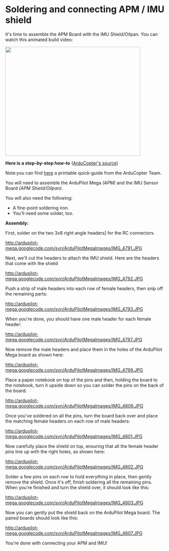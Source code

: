 # Soldering and connecting APM / IMU shield #

It's time to assemble the APM Board with the IMU Shield/Oilpan.
You can watch this animated build video:

<a href='http://www.youtube.com/watch?feature=player_embedded&v=WKEHTNk2cYI' target='_blank'><img src='http://img.youtube.com/vi/WKEHTNk2cYI/0.jpg' width='425' height=344 /></a>

**Here is a step-by-step how-to** ([ArduCopter's source](http://code.google.com/p/arducopter/wiki/Quad_GettingStarted))

Note:you can find [here](http://arducopter.googlecode.com/files/Setting-up_ArduCopter_Electronics_v_002.pdf) a printable quick-guide from  the ArduCopter Team.

You will need to assemble the ArduPilot Mega _(APM)_ and the IMU Sensor Board _(APM Shield/Oilpan)_.

You will also need the following:
  * A fine-point soldering iron.
  * You'll need some solder, too.

**Assembly:**

First, solder on the two 3x8 right angle headers] for the RC connectors.


http://ardupilot-mega.googlecode.com/svn/ArduPilotMegaImages/IMG_4791.JPG

Next, we'll cut the headers to attach the IMU shield. Here are the headers that come with the shield

http://ardupilot-mega.googlecode.com/svn/ArduPilotMegaImages/IMG_4792.JPG

Push a strip of male headers into each row of female headers, then snip off the remaining parts:

http://ardupilot-mega.googlecode.com/svn/ArduPilotMegaImages/IMG_4793.JPG

When you're done, you should have one male header for each female header:

http://ardupilot-mega.googlecode.com/svn/ArduPilotMegaImages/IMG_4797.JPG

Now remove the male headers and place them in the holes of the ArduPilot Mega board as shown here:

http://ardupilot-mega.googlecode.com/svn/ArduPilotMegaImages/IMG_4799.JPG

Place a paper notebook on top of the pins and then, holding the board to the notebook, turn it upside down so you can solder the pins on the back of the board.

http://ardupilot-mega.googlecode.com/svn/ArduPilotMegaImages/IMG_4806.JPG

Once you've soldered on all the pins, turn the board back over and place the matching female headers on each row of male headers:

http://ardupilot-mega.googlecode.com/svn/ArduPilotMegaImages/IMG_4801.JPG

Now carefully place the shield on top, ensuring that all the female header pins line up with the right holes, as shown here:

http://ardupilot-mega.googlecode.com/svn/ArduPilotMegaImages/IMG_4802.JPG

Solder a few pins on each row to hold everything in place, then gently remove the shield. Once it's off, finish soldering all the remaining pins. When you're finished and turn the shield over, it should look like this:

http://ardupilot-mega.googlecode.com/svn/ArduPilotMegaImages/IMG_4803.JPG

Now you can gently put the shield back on the ArduPilot Mega board. The paired boards should look like this:

http://ardupilot-mega.googlecode.com/svn/ArduPilotMegaImages/IMG_4807.JPG

You're done with connecting your APM and IMU!